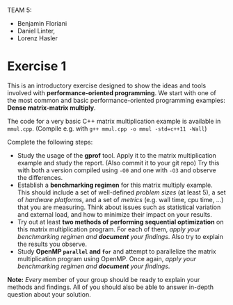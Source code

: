 
TEAM 5:
- Benjamin Floriani
- Daniel Linter,
- Lorenz Hasler


# Exercise 1

This is an introductory exercise designed to show the ideas and tools involved with **performance-oriented programming**.
We start with one of the most common and basic performance-oriented programming examples:
**Dense matrix-matrix multiply**.

The code for a very basic C++ matrix multiplication example is available in `mmul.cpp`. 
(Compile e.g. with `g++ mmul.cpp -o mmul -std=c++11 -Wall`)

Complete the following steps:

 - Study the usage of the **gprof** tool. Apply it to the matrix multiplication example and study the report. (Also commit it to your git repo)
   Try this with both a version compiled using `-O0` and one with `-O3` and observe the differences.
 - Establish a **benchmarking regimen** for this matrix multiply example. This should include a set of well-defined *problem sizes* (at least 5), a set of *hardware platforms*, and a set of *metrics* (e.g. wall time, cpu time, ...) that you are measuring. Think about issues such as statistical variation and external load, and how to minimize their impact on your results.
 - Try out at least **two methods of performing sequential optimization** on this matrix multiplication program. For each of them, *apply your benchmarking regimen and **document** your findings*. Also try to explain the results you observe.
 - Study **OpenMP `parallel` and `for`** and attempt to parallelize the matrix multiplication program using OpenMP. Once again, *apply your benchmarking regimen and **document** your findings*.

**Note:**
*Every* member of your group should be ready to explain your methods and findings. All of you should also be able to answer in-depth question about your solution.



